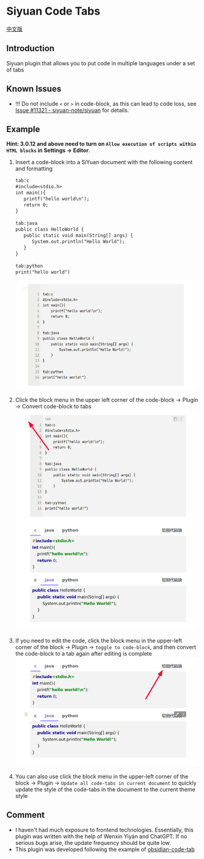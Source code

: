 
# Siyuan Code Tabs

[中文版](./README_zh_CN.md)
## Introduction
Siyuan plugin that allows you to put code in multiple languages under a set of tabs

## Known Issues
- !!! Do not include `<` or `>` in code-block, as this can lead to code loss, see [Issue #11321 - siyuan-note/siyuan](https://github.com/siyuan-note/siyuan/issues/11321)  for details.  

## Example
**Hint: 3.0.12 and above need to turn on `Allow execution of scripts within HTML blocks` in Settings -> Editor**.
1. Insert a code-block into a SiYuan document with the following content and formatting
   ```
   tab:c
   #include<stdio.h>
   int main(){
      printf("hello world\n");
      return 0;
   }
  
   tab:java
   public class HelloWorld {
      public static void main(String[] args) {
         System.out.println("Hello World");
      }
   }
  
   tab:python
   print("hello world")
   ```
   ![fig1](./asset/1.png)

2. Click the block menu in the upper left corner of the code-block -> Plugin -> Convert code-block to tabs
   ![fig2-1](./asset/2-1.png)
   ![fig2-2](./asset/2-2.png)

3. If you need to edit the code, click the block menu in the upper-left corner of the block -> Plugin -> `toggle to code-block`, and then convert the code-block to a tab again after editing is complete
   ![fig3](./asset/3.png)

4. You can also use click the block menu in the upper-left corner of the block -> Plugin -> `Update all code-tabs in current document` to quickly update the style of the code-tabs in the document to the current theme style

## Comment
- I haven't had much exposure to frontend technologies. Essentially, this plugin was written with the help of Wenxin Yiyán and ChatGPT. If no serious bugs arise, the update frequency should be quite low.
- This plugin was developed following the example of [obsidian-code-tab](https://github.com/lazyloong/obsidian-code-tab)